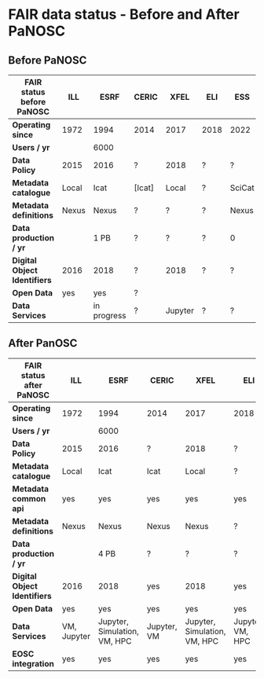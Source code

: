 # FAIR data status - Before and After PaNOSC

## Before PaNOSC

| FAIR status before PaNOSC   | ILL | ESRF | CERIC | XFEL | ELI | ESS|
| ------------- | ------------- | ------------- | ------------- | ------------- | ------------- | ------------- |
| **Operating since**  | 1972  | 1994 | 2014 | 2017 | 2018 | 2022|
| **Users / yr** |   | 6000 | | | | |
| **Data Policy** | 2015 | 2016 | ? | 2018 | ? | ? |
| **Metadata catalogue** | Local | Icat | [Icat] | Local | ? | SciCat |
| **Metadata definitions** | Nexus | Nexus | ? | ? | ? | Nexus |
| **Data production / yr** |   | 1 PB | ? | ? | ? | 0 |
| **Digital Object Identifiers** | 2016 | 2018 | ? | 2018 | ? | ? |
| **Open Data** | yes | yes | ? |   |   |   |
| **Data Services** |  | in progress | ? | Jupyter | ? | ? |

## After PanOSC

| FAIR status after PaNOSC   | ILL | ESRF | CERIC | XFEL | ELI | ESS|
| ------------- | ------------- | ------------- | ------------- | ------------- | ------------- | ------------- |
| **Operating since**  | 1972  | 1994 | 2014 | 2017 | 2018 | 2022|
| **Users / yr** |   | 6000 | | | | |
| **Data Policy** | 2015 | 2016 | ? | 2018 | ? | ? |
| **Metadata catalogue** | Local | Icat | Icat | Local | ? | SciCat |
| **Metadata common api** | yes | yes | yes | yes | yes | yes |
| **Metadata definitions** | Nexus | Nexus | Nexus | Nexus | ? | Nexus |
| **Data production / yr** |   | 4 PB | ? | ? | ? | ? |
| **Digital Object Identifiers** | 2016 | 2018 | yes | 2018 | yes | yes |
| **Open Data** | yes | yes | yes | yes  | yes  | no  |
| **Data Services** | VM, Jupyter | Jupyter, Simulation, VM, HPC | Jupyter, VM | Jupyter, Simulation, VM, HPC | Jupyter, VM, HPC | Jupyter, Simulation, VM |
| **EOSC integration** | yes | yes | yes | yes  | yes  | yes  |
